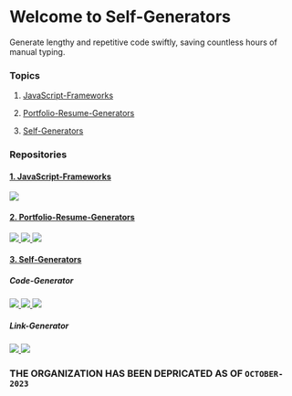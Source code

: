 # Welcome to Self-Generators
Generate lengthy and repetitive code swiftly, saving countless hours of manual typing.

### Topics
1. [JavaScript-Frameworks]()

2. [Portfolio-Resume-Generators](https://github.com/topics/project-tutorials-portfolio)

3. [Self-Generators](https://github.com/topics/self-generator)


### Repositories

#### [1. JavaScript-Frameworks](https://github.com/Self-Generator/javaScript-frameworks)

<a href="https://github.com/Self-Generator/javaScript-frameworks" target="_blank">
    <img src="https://github-readme-stats.vercel.app/api/pin/?username=Self-Generator&repo=javaScript-frameworks&bg_color=f8fff5&title_color=005a80&text_color=4d4b49"/>


#### [2. Portfolio-Resume-Generators](https://github.com/topics/project-tutorials-portfolio)

<a href="https://github.com/Self-Generator/react-resume/" target="_blank">
    <img src="https://github-readme-stats.vercel.app/api/pin/?username=Self-Generator&repo=react-resume&bg_color=f8fff5&title_color=005a80&text_color=4d4b49"/>
</a>
<a href="https://github.com/Self-Generator/react-portfolio/" target="_blank">
    <img src="https://github-readme-stats.vercel.app/api/pin/?username=Self-Generator&repo=react-portfolio&bg_color=f8fff5&title_color=005a80&text_color=4d4b49"/>
</a>
<a href="https://github.com/Self-Generator/github-portfolio/" target="_blank">
    <img src="https://github-readme-stats.vercel.app/api/pin/?username=Self-Generator&repo=github-portfolio&bg_color=f8fff5&title_color=005a80&text_color=4d4b49"/>
</a>


#### [3. Self-Generators](https://github.com/topics/self-generator)
##### Code-Generator
<a href="https://github.com/Self-Generator/google-sheets-api/" target="_blank">
    <img src="https://github-readme-stats.vercel.app/api/pin/?username=Self-Generator&repo=google-sheets-api&bg_color=f8fff5&title_color=005a80&text_color=4d4b49"/>
</a>
<a href="https://github.com/Self-Generator/node-backend/" target="_blank">
    <img src="https://github-readme-stats.vercel.app/api/pin/?username=Self-Generator&repo=node-backend&bg_color=f8fff5&title_color=005a80&text_color=4d4b49"/>
</a>
<a href="https://github.com/Self-Generator/firebase-crud/" target="_blank">
    <img src="https://github-readme-stats.vercel.app/api/pin/?username=Self-Generator&repo=firebase-crud&bg_color=f8fff5&title_color=005a80&text_color=4d4b49"/>
</a>

##### Link-Generator
<a href="https://github.com/Self-Generator/calendar-link/" target="_blank">
    <img src="https://github-readme-stats.vercel.app/api/pin/?username=Self-Generator&repo=calendar-link&bg_color=f8fff5&title_color=005a80&text_color=4d4b49"/>
</a>
<a href="https://github.com/Self-Generator/whatsapp-url/" target="_blank">
    <img src="https://github-readme-stats.vercel.app/api/pin/?username=Self-Generator&repo=whatsapp-url&bg_color=f8fff5&title_color=005a80&text_color=4d4b49"/>
</a>

### THE ORGANIZATION HAS BEEN DEPRICATED AS OF `OCTOBER-2023`

